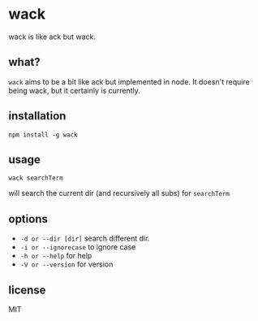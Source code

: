 wack
====

wack is like ack but wack.

## what?

`wack` aims to be a bit like ack but implemented in node. It doesn't require being wack, but it certainly is currently.

## installation

`npm install -g wack`

## usage

`wack searchTerm`

will search the current dir (and recursively all subs) for `searchTerm`

## options

* `-d or --dir [dir]` search different dir.
* `-i or --ignorecase` to ignore case
* `-h or --help` for help
* `-V or --version` for version

## license

MIT
